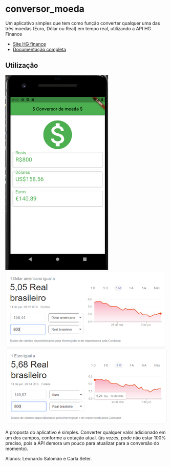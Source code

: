 # conversor_moeda

Um aplicativo simples que tem como função converter qualquer uma das três moedas (Euro, Dólar ou Real) em tempo real, utilizando a API HG Finance 

- [Site HG finance](https://hgbrasil.com/status/finance)
- [Documentação completa](https://console.hgbrasil.com/documentation/finance)

## Utilização

![](/images/conversor.png) ![](/images/dolar_real.png) ![](/images/euro_real.png)

A proposta do aplicativo é simples. Converter qualquer valor adicionado em um dos campos, conforme a cotação atual. (às vezes, pode não estar 100% preciso, pois a API demora um pouco para atualizar para a conversão do momento).

Alunos: Leonardo Salomão e Carla Seter.